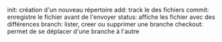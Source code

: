 init: création d'un nouveau répertoire
add: track le des fichiers
commit: enregistre le fichier avant de l'envoyer
status: affiche les fichier avec des différences
branch: lister, creer ou supprimer une branche
checkout: permet de se déplacer d'une branche à l'autre
 
